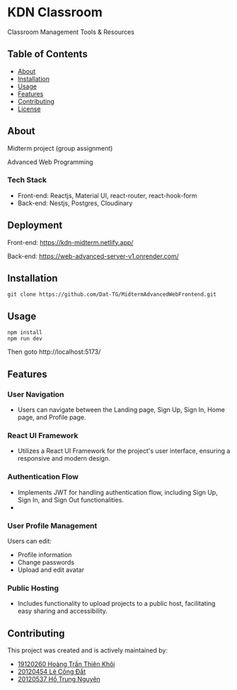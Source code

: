 # KDN Classroom

Classroom Management Tools & Resources

## Table of Contents

- [About](#about)
- [Installation](#installation)
- [Usage](#usage)
- [Features](#features)
- [Contributing](#contributing)
- [License](#license)

## About

Midterm project (group assignment)

Advanced Web Programming

### Tech Stack
- Front-end: Reactjs, Material UI, react-router, react-hook-form
- Back-end: Nestjs, Postgres, Cloudinary

## Deployment

Front-end: https://kdn-midterm.netlify.app/

Back-end: https://web-advanced-server-v1.onrender.com/

## Installation

```
git clone https://github.com/Dat-TG/MidtermAdvancedWebFrontend.git
```

## Usage

```
npm install
npm run dev
```

Then goto http://localhost:5173/

## Features

### User Navigation
- Users can navigate between the Landing page, Sign Up, Sign In, Home page, and Profile page.

### React UI Framework
- Utilizes a React UI Framework for the project's user interface, ensuring a responsive and modern design.

### Authentication Flow
- Implements JWT for handling authentication flow, including Sign Up, Sign In, and Sign Out functionalities.
- 
### User Profile Management
Users can edit:
- Profile information
- Change passwords
- Upload and edit avatar

### Public Hosting
- Includes functionality to upload projects to a public host, facilitating easy sharing and accessibility.

## Contributing

This project was created and is actively maintained by:

- [19120260 Hoàng Trần Thiên Khôi](https://github.com/thienkhoi0604/)
- [20120454 Lê Công Đắt](https://github.com/dat-tg)
- [20120537 Hồ Trung Nguyên](https://github.com/hotrungnguyen76)
